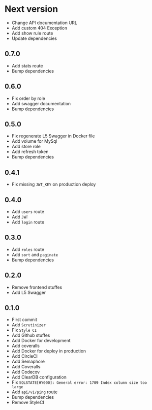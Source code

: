 # Next version
+ Change API documentation URL
+ Add custom 404 Exception
+ Add show rule route
+ Update dependencies

## 0.7.0
+ Add stats route
+ Bump dependencies

## 0.6.0
+ Fix order by role
+ Add swagger documentation
+ Bump dependencies

## 0.5.0
+ Fix regenerate L5 Swagger in Docker file
+ Add volume for MySql
+ Add store role
+ Add refresh token
+ Bump dependencies

## 0.4.1
+ Fix missing `JWT_KEY` on production deploy

## 0.4.0
+ Add `users` route
+ Add `JWT`
+ Add `login` route

## 0.3.0
+ Add `roles` route
+ Add `sort` and `paginate`
+ Bump dependencies

## 0.2.0
+ Remove frontend stuffes
+ Add L5 Swagger

## 0.1.0
+ First commit
+ Add `Scrutinizer`
+ Fix `Style CI`
+ Add Github stuffes
+ Add Docker for development
+ Add coveralls
+ Add Docker for deploy in production
+ Add CircleCI
+ Add Semaphore
+ Add Coveralls
+ Add Codecov
+ Add ClearDB configuration
+ Fix `SQLSTATE[HY000]: General error: 1709 Index column size too large`
+ Add `api/v1/ping` route
+ Bump dependencies
+ Remove StyleCI
